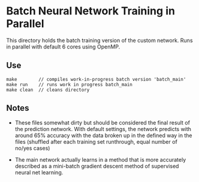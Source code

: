 # Batch Neural Network Training in Parallel
This directory holds the batch training version of the custom network.
Runs in parallel with default 6 cores using OpenMP.

## Use
```
make		// compiles work-in-progress batch version 'batch_main'
make run	// runs work in progress batch_main
make clean	// cleans directory 
```

## Notes
- These files somewhat dirty but should be considered the final result of the 
prediction network. With default settings, the network predicts with around
65% accuracy with the data broken up in the defined way in the files (shuffled
after each training set runthrough, equal number of no/yes cases)

- The main network actually learns in a method that is more accurately described
as a mini-batch gradient descent method of supervised neural net learning.

